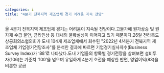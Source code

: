 ```yaml
---
categories: i
title: "4분기 전북지역 제조업체 경기 어려움 지속 전망"
---
```

올 4분기 전북지역 제조업체 경기는 어려움이 지속될 전망이다.고물가에 원가상승 및 원자재 수급 불안, 금리인상 등 대내외 불확실성이 이어지고 있기 때문이다.26일 전라북도상공회의소협의회가 도내 104개 제조업체에서 회수된 "2022년 4/4분기 전북지역 제조업체 기업경기전망조사"를 분석한 결과에 따르면 기업경기실사지수(Business Survey Index)가 ‘88’로 나타났다.도내 기업들의 항목별 경기전망을 살펴보면 설비투자(106)는 기준치 ‘100’을 넘으며 유일하게 4분기 호전을 예상한 반면, 영업이익(83)을 비롯한 공급